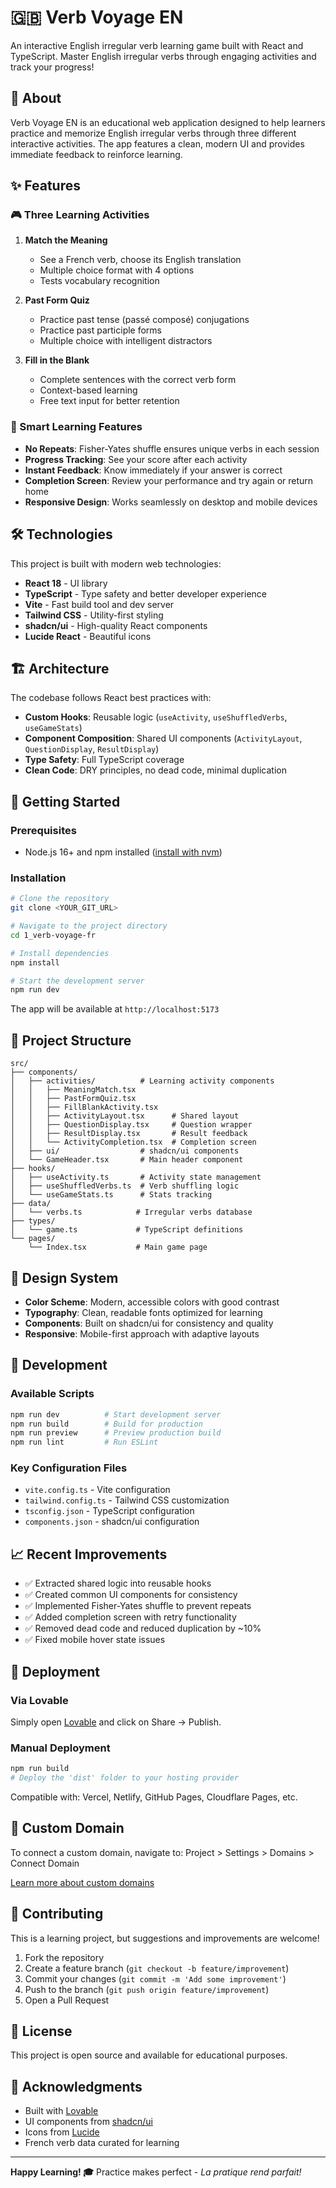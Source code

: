 # 🇬🇧 Verb Voyage EN

An interactive English irregular verb learning game built with React and TypeScript. Master English irregular verbs through engaging activities and track your progress!

## 📖 About

Verb Voyage EN is an educational web application designed to help learners practice and memorize English irregular verbs through three different interactive activities. The app features a clean, modern UI and provides immediate feedback to reinforce learning.

## ✨ Features

### 🎮 Three Learning Activities

1. **Match the Meaning**
   - See a French verb, choose its English translation
   - Multiple choice format with 4 options
   - Tests vocabulary recognition

2. **Past Form Quiz**
   - Practice past tense (passé composé) conjugations
   - Practice past participle forms
   - Multiple choice with intelligent distractors

3. **Fill in the Blank**
   - Complete sentences with the correct verb form
   - Context-based learning
   - Free text input for better retention

### 🎯 Smart Learning Features

- **No Repeats**: Fisher-Yates shuffle ensures unique verbs in each session
- **Progress Tracking**: See your score after each activity
- **Instant Feedback**: Know immediately if your answer is correct
- **Completion Screen**: Review your performance and try again or return home
- **Responsive Design**: Works seamlessly on desktop and mobile devices

## 🛠️ Technologies

This project is built with modern web technologies:

- **React 18** - UI library
- **TypeScript** - Type safety and better developer experience
- **Vite** - Fast build tool and dev server
- **Tailwind CSS** - Utility-first styling
- **shadcn/ui** - High-quality React components
- **Lucide React** - Beautiful icons

## 🏗️ Architecture

The codebase follows React best practices with:

- **Custom Hooks**: Reusable logic (`useActivity`, `useShuffledVerbs`, `useGameStats`)
- **Component Composition**: Shared UI components (`ActivityLayout`, `QuestionDisplay`, `ResultDisplay`)
- **Type Safety**: Full TypeScript coverage
- **Clean Code**: DRY principles, no dead code, minimal duplication

## 🚀 Getting Started

### Prerequisites

- Node.js 16+ and npm installed ([install with nvm](https://github.com/nvm-sh/nvm#installing-and-updating))

### Installation

```sh
# Clone the repository
git clone <YOUR_GIT_URL>

# Navigate to the project directory
cd 1_verb-voyage-fr

# Install dependencies
npm install

# Start the development server
npm run dev
```

The app will be available at `http://localhost:5173`

## 📂 Project Structure

```
src/
├── components/
│   ├── activities/          # Learning activity components
│   │   ├── MeaningMatch.tsx
│   │   ├── PastFormQuiz.tsx
│   │   ├── FillBlankActivity.tsx
│   │   ├── ActivityLayout.tsx      # Shared layout
│   │   ├── QuestionDisplay.tsx     # Question wrapper
│   │   ├── ResultDisplay.tsx       # Result feedback
│   │   └── ActivityCompletion.tsx  # Completion screen
│   ├── ui/                  # shadcn/ui components
│   └── GameHeader.tsx       # Main header component
├── hooks/
│   ├── useActivity.ts       # Activity state management
│   ├── useShuffledVerbs.ts  # Verb shuffling logic
│   └── useGameStats.ts      # Stats tracking
├── data/
│   └── verbs.ts            # Irregular verbs database
├── types/
│   └── game.ts             # TypeScript definitions
└── pages/
    └── Index.tsx           # Main game page
```

## 🎨 Design System

- **Color Scheme**: Modern, accessible colors with good contrast
- **Typography**: Clean, readable fonts optimized for learning
- **Components**: Built on shadcn/ui for consistency and quality
- **Responsive**: Mobile-first approach with adaptive layouts

## 🔧 Development

### Available Scripts

```sh
npm run dev          # Start development server
npm run build        # Build for production
npm run preview      # Preview production build
npm run lint         # Run ESLint
```

### Key Configuration Files

- `vite.config.ts` - Vite configuration
- `tailwind.config.ts` - Tailwind CSS customization
- `tsconfig.json` - TypeScript configuration
- `components.json` - shadcn/ui configuration

## 📈 Recent Improvements

- ✅ Extracted shared logic into reusable hooks
- ✅ Created common UI components for consistency
- ✅ Implemented Fisher-Yates shuffle to prevent repeats
- ✅ Added completion screen with retry functionality
- ✅ Removed dead code and reduced duplication by ~10%
- ✅ Fixed mobile hover state issues

## 🚢 Deployment

### Via Lovable

Simply open [Lovable](https://lovable.dev/projects/2a558479-6e48-4348-b009-b5bd36669df7) and click on Share → Publish.

### Manual Deployment

```sh
npm run build
# Deploy the 'dist' folder to your hosting provider
```

Compatible with: Vercel, Netlify, GitHub Pages, Cloudflare Pages, etc.

## 🔗 Custom Domain

To connect a custom domain, navigate to:
Project > Settings > Domains > Connect Domain

[Learn more about custom domains](https://docs.lovable.dev/features/custom-domain#custom-domain)

## 🤝 Contributing

This is a learning project, but suggestions and improvements are welcome!

1. Fork the repository
2. Create a feature branch (`git checkout -b feature/improvement`)
3. Commit your changes (`git commit -m 'Add some improvement'`)
4. Push to the branch (`git push origin feature/improvement`)
5. Open a Pull Request

## 📝 License

This project is open source and available for educational purposes.

## 🙏 Acknowledgments

- Built with [Lovable](https://lovable.dev)
- UI components from [shadcn/ui](https://ui.shadcn.com)
- Icons from [Lucide](https://lucide.dev)
- French verb data curated for learning

---

**Happy Learning! 🎓** Practice makes perfect - _La pratique rend parfait!_
